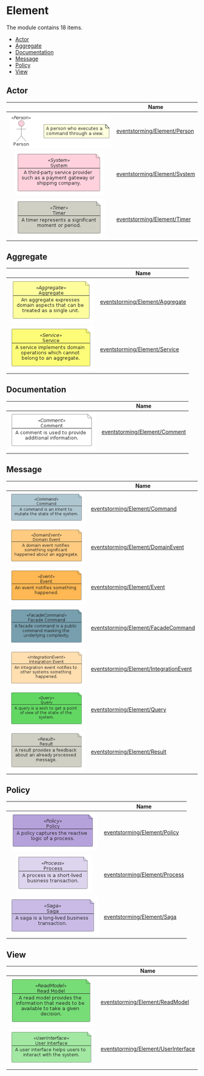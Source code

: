 # Element

The module contains 18 items.

- [Actor](#family-actor)
- [Aggregate](#family-aggregate)
- [Documentation](#family-documentation)
- [Message](#family-message)
- [Policy](#family-policy)
- [View](#family-view)


<span id="family-actor"></span>
## Actor
| |Name|
|:---:|---|
| ![illustration of eventstorming/Element/Person](../../eventstorming/Element/Person.Local.png) | [eventstorming/Element/Person](../../eventstorming/Element/Person.md) |
| ![illustration of eventstorming/Element/System](../../eventstorming/Element/System.Local.png) | [eventstorming/Element/System](../../eventstorming/Element/System.md) |
| ![illustration of eventstorming/Element/Timer](../../eventstorming/Element/Timer.Local.png) | [eventstorming/Element/Timer](../../eventstorming/Element/Timer.md) |

<span id="family-aggregate"></span>
## Aggregate
| |Name|
|:---:|---|
| ![illustration of eventstorming/Element/Aggregate](../../eventstorming/Element/Aggregate.Local.png) | [eventstorming/Element/Aggregate](../../eventstorming/Element/Aggregate.md) |
| ![illustration of eventstorming/Element/Service](../../eventstorming/Element/Service.Local.png) | [eventstorming/Element/Service](../../eventstorming/Element/Service.md) |

<span id="family-documentation"></span>
## Documentation
| |Name|
|:---:|---|
| ![illustration of eventstorming/Element/Comment](../../eventstorming/Element/Comment.Local.png) | [eventstorming/Element/Comment](../../eventstorming/Element/Comment.md) |

<span id="family-message"></span>
## Message
| |Name|
|:---:|---|
| ![illustration of eventstorming/Element/Command](../../eventstorming/Element/Command.Local.png) | [eventstorming/Element/Command](../../eventstorming/Element/Command.md) |
| ![illustration of eventstorming/Element/DomainEvent](../../eventstorming/Element/DomainEvent.Local.png) | [eventstorming/Element/DomainEvent](../../eventstorming/Element/DomainEvent.md) |
| ![illustration of eventstorming/Element/Event](../../eventstorming/Element/Event.Local.png) | [eventstorming/Element/Event](../../eventstorming/Element/Event.md) |
| ![illustration of eventstorming/Element/FacadeCommand](../../eventstorming/Element/FacadeCommand.Local.png) | [eventstorming/Element/FacadeCommand](../../eventstorming/Element/FacadeCommand.md) |
| ![illustration of eventstorming/Element/IntegrationEvent](../../eventstorming/Element/IntegrationEvent.Local.png) | [eventstorming/Element/IntegrationEvent](../../eventstorming/Element/IntegrationEvent.md) |
| ![illustration of eventstorming/Element/Query](../../eventstorming/Element/Query.Local.png) | [eventstorming/Element/Query](../../eventstorming/Element/Query.md) |
| ![illustration of eventstorming/Element/Result](../../eventstorming/Element/Result.Local.png) | [eventstorming/Element/Result](../../eventstorming/Element/Result.md) |

<span id="family-policy"></span>
## Policy
| |Name|
|:---:|---|
| ![illustration of eventstorming/Element/Policy](../../eventstorming/Element/Policy.Local.png) | [eventstorming/Element/Policy](../../eventstorming/Element/Policy.md) |
| ![illustration of eventstorming/Element/Process](../../eventstorming/Element/Process.Local.png) | [eventstorming/Element/Process](../../eventstorming/Element/Process.md) |
| ![illustration of eventstorming/Element/Saga](../../eventstorming/Element/Saga.Local.png) | [eventstorming/Element/Saga](../../eventstorming/Element/Saga.md) |

<span id="family-view"></span>
## View
| |Name|
|:---:|---|
| ![illustration of eventstorming/Element/ReadModel](../../eventstorming/Element/ReadModel.Local.png) | [eventstorming/Element/ReadModel](../../eventstorming/Element/ReadModel.md) |
| ![illustration of eventstorming/Element/UserInterface](../../eventstorming/Element/UserInterface.Local.png) | [eventstorming/Element/UserInterface](../../eventstorming/Element/UserInterface.md) |



